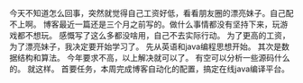 今天不知道怎么回事，突然就觉得自己工资好低，看看朋友圈的漂亮妹子。自己配不上啊。
博客最近一篇还是三个月之前写的。做什么事情都没有坚持下来，玩游戏都不想玩。
感慨写了这么多都没啥用，自己不去实际行动。
为了更高的工资，为了漂亮妹子，我决定要开始学习了。
先从英语和java编程思想开始。
其次是数据结构和算法。
今年要求不高，以上解决就可以了。
有空可以分析一些源码什么的。
就这样。
首要任务，本周完成博客自动化的配置，搞定在线java编译平台。
